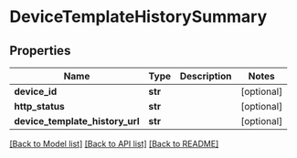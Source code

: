 # DeviceTemplateHistorySummary


## Properties
Name | Type | Description | Notes
------------ | ------------- | ------------- | -------------
**device_id** | **str** |  | [optional] 
**http_status** | **str** |  | [optional] 
**device_template_history_url** | **str** |  | [optional] 

[[Back to Model list]](../README.md#documentation-for-models) [[Back to API list]](../README.md#documentation-for-api-endpoints) [[Back to README]](../README.md)



